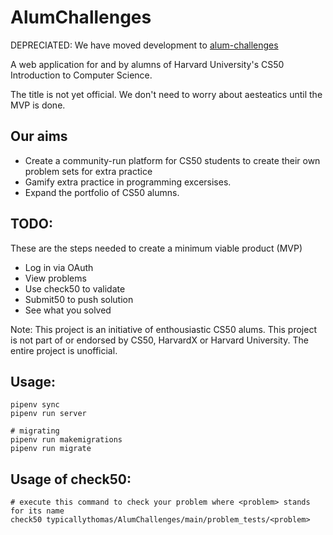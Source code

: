 # AlumChallenges
DEPRECIATED: We have moved development to [alum-challenges](https://github.com/alum-challenges/alum-challenges)

A web application for and by alumns of Harvard University's CS50 Introduction to Computer Science.

The title is not yet official. We don't need to worry about aesteatics until the MVP is done.

## Our aims
- Create a community-run platform for CS50 students to create their own problem sets for extra practice
- Gamify extra practice in programming excersises.
- Expand the portfolio of CS50 alumns.

## TODO:
These are the steps needed to create a minimum viable product (MVP)
- Log in via OAuth
- View problems
- Use check50 to validate
- Submit50 to push solution
- See what you solved

Note: This project is an initiative of enthousiastic CS50 alums. This project is not part of or endorsed by CS50, HarvardX or Harvard University. The entire project is unofficial.

## Usage:

``` shell
pipenv sync
pipenv run server

# migrating
pipenv run makemigrations
pipenv run migrate
```

## Usage of check50:

```shell
# execute this command to check your problem where <problem> stands for its name
check50 typicallythomas/AlumChallenges/main/problem_tests/<problem>
```
